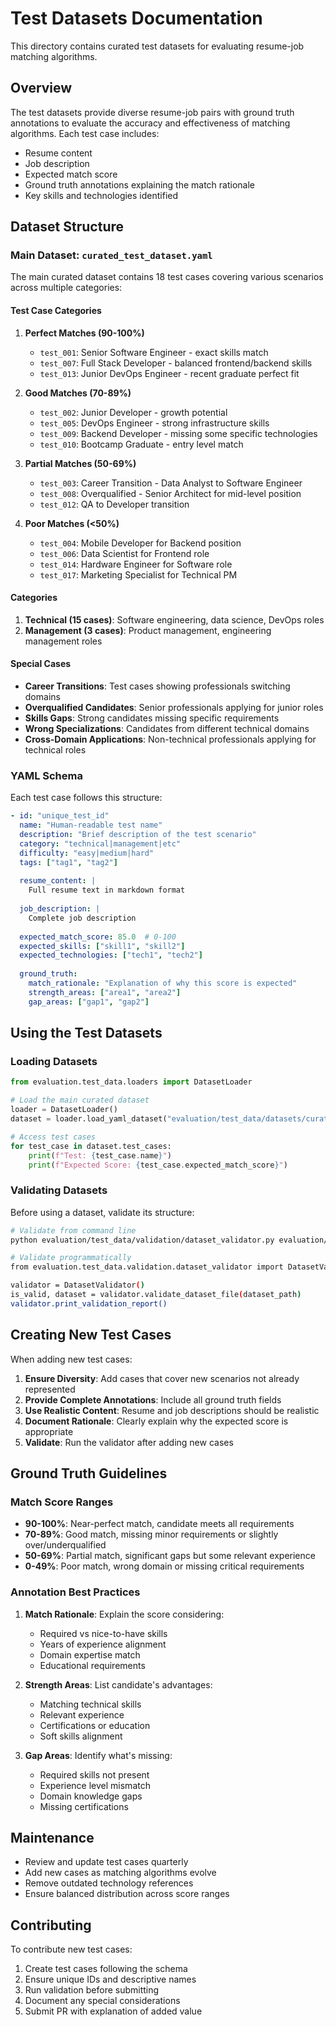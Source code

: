 # Test Datasets Documentation

This directory contains curated test datasets for evaluating resume-job matching algorithms.

## Overview

The test datasets provide diverse resume-job pairs with ground truth annotations to evaluate the accuracy and effectiveness of matching algorithms. Each test case includes:

- Resume content
- Job description
- Expected match score
- Ground truth annotations explaining the match rationale
- Key skills and technologies identified

## Dataset Structure

### Main Dataset: `curated_test_dataset.yaml`

The main curated dataset contains 18 test cases covering various scenarios across multiple categories:

#### Test Case Categories

1. **Perfect Matches (90-100%)**
   - `test_001`: Senior Software Engineer - exact skills match
   - `test_007`: Full Stack Developer - balanced frontend/backend skills
   - `test_013`: Junior DevOps Engineer - recent graduate perfect fit

2. **Good Matches (70-89%)**
   - `test_002`: Junior Developer - growth potential
   - `test_005`: DevOps Engineer - strong infrastructure skills
   - `test_009`: Backend Developer - missing some specific technologies
   - `test_010`: Bootcamp Graduate - entry level match

3. **Partial Matches (50-69%)**
   - `test_003`: Career Transition - Data Analyst to Software Engineer
   - `test_008`: Overqualified - Senior Architect for mid-level position
   - `test_012`: QA to Developer transition

4. **Poor Matches (<50%)**
   - `test_004`: Mobile Developer for Backend position
   - `test_006`: Data Scientist for Frontend role  
   - `test_014`: Hardware Engineer for Software role
   - `test_017`: Marketing Specialist for Technical PM

#### Categories

1. **Technical (15 cases)**: Software engineering, data science, DevOps roles
2. **Management (3 cases)**: Product management, engineering management roles

#### Special Cases

- **Career Transitions**: Test cases showing professionals switching domains
- **Overqualified Candidates**: Senior professionals applying for junior roles  
- **Skills Gaps**: Strong candidates missing specific requirements
- **Wrong Specializations**: Candidates from different technical domains
- **Cross-Domain Applications**: Non-technical professionals applying for technical roles

### YAML Schema

Each test case follows this structure:

```yaml
- id: "unique_test_id"
  name: "Human-readable test name"
  description: "Brief description of the test scenario"
  category: "technical|management|etc"
  difficulty: "easy|medium|hard"
  tags: ["tag1", "tag2"]
  
  resume_content: |
    Full resume text in markdown format
    
  job_description: |
    Complete job description
    
  expected_match_score: 85.0  # 0-100
  expected_skills: ["skill1", "skill2"]
  expected_technologies: ["tech1", "tech2"]
  
  ground_truth:
    match_rationale: "Explanation of why this score is expected"
    strength_areas: ["area1", "area2"]
    gap_areas: ["gap1", "gap2"]
```

## Using the Test Datasets

### Loading Datasets

```python
from evaluation.test_data.loaders import DatasetLoader

# Load the main curated dataset
loader = DatasetLoader()
dataset = loader.load_yaml_dataset("evaluation/test_data/datasets/curated_test_dataset.yaml")

# Access test cases
for test_case in dataset.test_cases:
    print(f"Test: {test_case.name}")
    print(f"Expected Score: {test_case.expected_match_score}")
```

### Validating Datasets

Before using a dataset, validate its structure:

```bash
# Validate from command line
python evaluation/test_data/validation/dataset_validator.py evaluation/test_data/datasets/curated_test_dataset.yaml

# Validate programmatically
from evaluation.test_data.validation.dataset_validator import DatasetValidator

validator = DatasetValidator()
is_valid, dataset = validator.validate_dataset_file(dataset_path)
validator.print_validation_report()
```

## Creating New Test Cases

When adding new test cases:

1. **Ensure Diversity**: Add cases that cover new scenarios not already represented
2. **Provide Complete Annotations**: Include all ground truth fields
3. **Use Realistic Content**: Resume and job descriptions should be realistic
4. **Document Rationale**: Clearly explain why the expected score is appropriate
5. **Validate**: Run the validator after adding new cases

## Ground Truth Guidelines

### Match Score Ranges

- **90-100%**: Near-perfect match, candidate meets all requirements
- **70-89%**: Good match, missing minor requirements or slightly over/underqualified
- **50-69%**: Partial match, significant gaps but some relevant experience
- **0-49%**: Poor match, wrong domain or missing critical requirements

### Annotation Best Practices

1. **Match Rationale**: Explain the score considering:
   - Required vs nice-to-have skills
   - Years of experience alignment
   - Domain expertise match
   - Educational requirements

2. **Strength Areas**: List candidate's advantages:
   - Matching technical skills
   - Relevant experience
   - Certifications or education
   - Soft skills alignment

3. **Gap Areas**: Identify what's missing:
   - Required skills not present
   - Experience level mismatch
   - Domain knowledge gaps
   - Missing certifications

## Maintenance

- Review and update test cases quarterly
- Add new cases as matching algorithms evolve
- Remove outdated technology references
- Ensure balanced distribution across score ranges

## Contributing

To contribute new test cases:

1. Create test cases following the schema
2. Ensure unique IDs and descriptive names
3. Run validation before submitting
4. Document any special considerations
5. Submit PR with explanation of added value
